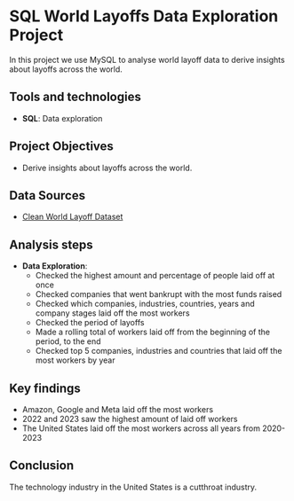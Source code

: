 # SQL World Layoffs Data Exploration Project
In this project we use MySQL to analyse world layoff data to derive insights about layoffs across the world.

## Tools and technologies
- **SQL**: Data exploration

## Project Objectives
- Derive insights about layoffs across the world.

## Data Sources
- [Clean World Layoff Dataset](clean_world_layoffs_dataset.csv)

## Analysis steps
- **Data Exploration**:
  - Checked the highest amount and percentage of people laid off at once
  - Checked companies that went bankrupt with the most funds raised
  - Checked which companies, industries, countries, years and company stages laid off the most workers
  - Checked the period of layoffs
  - Made a rolling total of workers laid off from the beginning of the period, to the end
  - Checked top 5 companies, industries and countries that laid off the most workers by year

## Key findings
- Amazon, Google and Meta laid off the most workers
- 2022 and 2023 saw the highest amount of laid off workers
- The United States laid off the most workers across all years from 2020-2023

## Conclusion
The technology industry in the United States is a cutthroat industry. 
